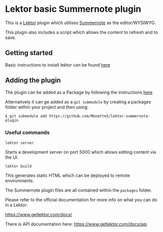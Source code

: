 # Lektor basic Summernote plugin

This is a [Lektor](https://www.getlektor.com/) plugin which utilises [Summernote](https://summernote.org/) as the editor/WYSIWYG.

This plugin also includes a script which allows the content to refresh and to save.

## Getting started

Basic instructions to install lektor can be found [here](https://www.getlektor.com/docs/installation/)

## Adding the plugin 

The plugin can be added as a Package by following the instructions [here](https://www.getlektor.com/docs/plugins/)

Alternatively it can ge added as a ```git submodule``` by creating a packages folder within your project and then using:

```$ git submodule add https://github.com/Monette5/lektor-summernote-plugin```
### Useful commands

`lektor server`

Starts a development server on port 5000 which allows editing content via the UI. 

`lektor build`

This generates static HTML which can be deployed to remote environments.

The Summernote plugin files are all contained within the ```packages``` folder.

Please refer to the official documentation for more info on what you can do in a Lektor:

https://www.getlektor.com/docs/

There is API documentation here: https://www.getlektor.com/docs/api



